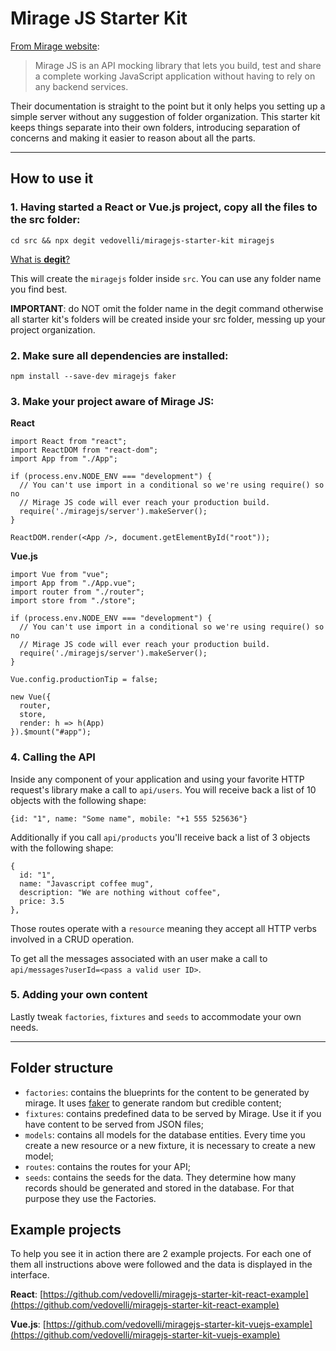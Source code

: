 # Mirage JS Starter Kit

[From Mirage website](https://miragejs.com/):

> Mirage JS is an API mocking library that lets you build, test and share a complete working JavaScript application without having to rely on any backend services.

Their documentation is straight to the point but it only helps you setting up a simple server without any suggestion of folder organization. This starter kit keeps things separate into their own folders, introducing separation of concerns and making it easier to reason about all the parts.

---

## How to use it

### 1. Having started a React or Vue.js project, copy all the files to the src folder:

```
cd src && npx degit vedovelli/miragejs-starter-kit miragejs
```

[What is **degit**?](https://github.com/Rich-Harris/degit#readme)

This will create the `miragejs` folder inside `src`. You can use any folder name you find best.

**IMPORTANT**: do NOT omit the folder name in the degit command otherwise all starter kit's folders will be created inside your src folder, messing up your project organization.

### 2. Make sure all dependencies are installed:

```
npm install --save-dev miragejs faker
```

### 3. Make your project aware of Mirage JS:

**React**

```
import React from "react";
import ReactDOM from "react-dom";
import App from "./App";

if (process.env.NODE_ENV === "development") {
  // You can't use import in a conditional so we're using require() so no
  // Mirage JS code will ever reach your production build.
  require('./miragejs/server').makeServer();
}

ReactDOM.render(<App />, document.getElementById("root"));
```

**Vue.js**

```
import Vue from "vue";
import App from "./App.vue";
import router from "./router";
import store from "./store";

if (process.env.NODE_ENV === "development") {
  // You can't use import in a conditional so we're using require() so no
  // Mirage JS code will ever reach your production build.
  require('./miragejs/server').makeServer();
}

Vue.config.productionTip = false;

new Vue({
  router,
  store,
  render: h => h(App)
}).$mount("#app");
```

### 4. Calling the API

Inside any component of your application and using your favorite HTTP request's library make a call to `api/users`. You will receive back a list of 10 objects with the following shape:

```
{id: "1", name: "Some name", mobile: "+1 555 525636"}
```

Additionally if you call `api/products` you'll receive back a list of 3 objects with the following shape:

```
{
  id: "1",
  name: "Javascript coffee mug",
  description: "We are nothing without coffee",
  price: 3.5
},
```

Those routes operate with a `resource` meaning they accept all HTTP verbs involved in a CRUD operation.

To get all the messages associated with an user make a call to `api/messages?userId=<pass a valid user ID>`.

### 5. Adding your own content

Lastly tweak `factories`, `fixtures` and `seeds` to accommodate your own needs.

---

## Folder structure

- `factories`: contains the blueprints for the content to be generated by mirage. It uses [faker](https://github.com/Marak/Faker.js#readme) to generate random but credible content;
- `fixtures`: contains predefined data to be served by Mirage. Use it if you have content to be served from JSON files;
- `models`: contains all models for the database entities. Every time you create a new resource or a new fixture, it is necessary to create a new model;
- `routes`: contains the routes for your API;
- `seeds`: contains the seeds for the data. They determine how many records should be generated and stored in the database. For that purpose they use the Factories.

## Example projects

To help you see it in action there are 2 example projects. For each one of them all instructions above were followed and the data is displayed in the interface.

**React**: [https://github.com/vedovelli/miragejs-starter-kit-react-example](https://github.com/vedovelli/miragejs-starter-kit-react-example)

**Vue.js**: [https://github.com/vedovelli/miragejs-starter-kit-vuejs-example](https://github.com/vedovelli/miragejs-starter-kit-vuejs-example)
